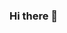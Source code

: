 ### Hi there 👋

<!--
**MichaelBoyo/Michaelboyo** is a ✨ _special_ ✨ repository because its `README.md` (this file) appears on your GitHub profile.

Here are some ideas to get you started:

- 🔭 I’m currently working on Web 2 Applications
- 🌱 I’m currently learning Solidity and Blockchain
- 👯 I’m looking to collaborate on Start Ups and Personal Projects
- 🤔 I’m looking for help with any of your projects
- 💬 Ask me about anything Software Engineering
- 📫 How to reach me: boyomichaelbidemi@gmail.com
- ⚡ Fun fact: too nice a guy
-->
